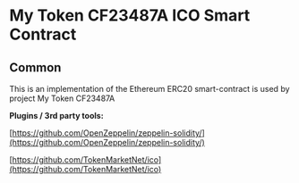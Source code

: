 # My Token CF23487A ICO Smart Contract

## Common

This is an implementation of the Ethereum ERC20 smart-contract is used by project My Token CF23487A

<b>Plugins / 3rd party tools:</b>

[https://github.com/OpenZeppelin/zeppelin-solidity/](https://github.com/OpenZeppelin/zeppelin-solidity/)

[https://github.com/TokenMarketNet/ico](https://github.com/TokenMarketNet/ico)